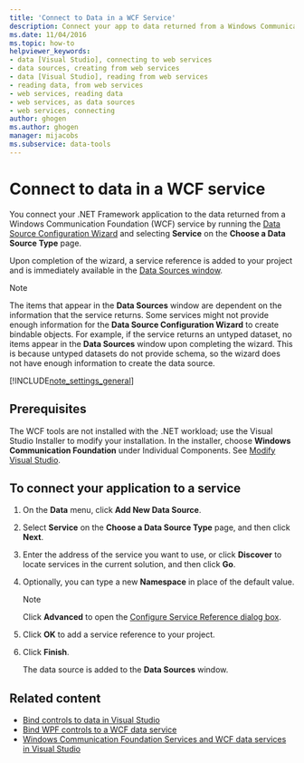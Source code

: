 ```yaml
---
title: 'Connect to Data in a WCF Service'
description: Connect your app to data returned from a Windows Communication Foundation (WCF) service by running the Data Source Configuration Wizard and selecting Service on the Choose a Data Source Type page.
ms.date: 11/04/2016
ms.topic: how-to
helpviewer_keywords:
- data [Visual Studio], connecting to web services
- data sources, creating from web services
- data [Visual Studio], reading from web services
- reading data, from web services
- web services, reading data
- web services, as data sources
- web services, connecting
author: ghogen
ms.author: ghogen
manager: mijacobs
ms.subservice: data-tools
---
```

# Connect to data in a WCF service

You connect your .NET Framework application to the data returned from a Windows Communication Foundation (WCF) service by running the [Data Source Configuration Wizard](../data-tools/media/data-source-configuration-wizard.png) and selecting **Service** on the **Choose a Data Source Type** page.

Upon completion of the wizard, a service reference is added to your project and is immediately available in the [Data Sources window](add-new-data-sources.md#data-sources-window).

> [!NOTE]
> The items that appear in the **Data Sources** window are dependent on the information that the service returns. Some services might not provide enough information for the **Data Source Configuration Wizard** to create bindable objects. For example, if the service returns an untyped dataset, no items appear in the **Data Sources** window upon completing the wizard. This is because untyped datasets do not provide schema, so the wizard does not have enough information to create the data source.

[!INCLUDE[note_settings_general](../data-tools/includes/note_settings_general_md.md)]

## Prerequisites

The WCF tools are not installed with the .NET workload; use the Visual Studio Installer to modify your installation. In the installer, choose **Windows Communication Foundation** under Individual Components. See [Modify Visual Studio](../install/modify-visual-studio.md).

## To connect your application to a service

1. On the **Data** menu, click **Add New Data Source**.

2. Select **Service** on the **Choose a Data Source Type** page, and then click **Next**.

3. Enter the address of the service you want to use, or click **Discover** to locate services in the current solution, and then click **Go**.

4. Optionally, you can type a new **Namespace** in place of the default value.

    > [!NOTE]
    > Click **Advanced** to open the [Configure Service Reference dialog box](../data-tools/configure-service-reference-dialog-box.md).

5. Click **OK** to add a service reference to your project.

6. Click **Finish**.

     The data source is added to the **Data Sources** window.

## Related content

- [Bind controls to data in Visual Studio](../data-tools/bind-controls-to-data-in-visual-studio.md)
- [Bind WPF controls to a WCF data service](../data-tools/bind-wpf-controls-to-a-wcf-data-service.md)
- [Windows Communication Foundation Services and WCF data services in Visual Studio](../data-tools/windows-communication-foundation-services-and-wcf-data-services-in-visual-studio.md)
